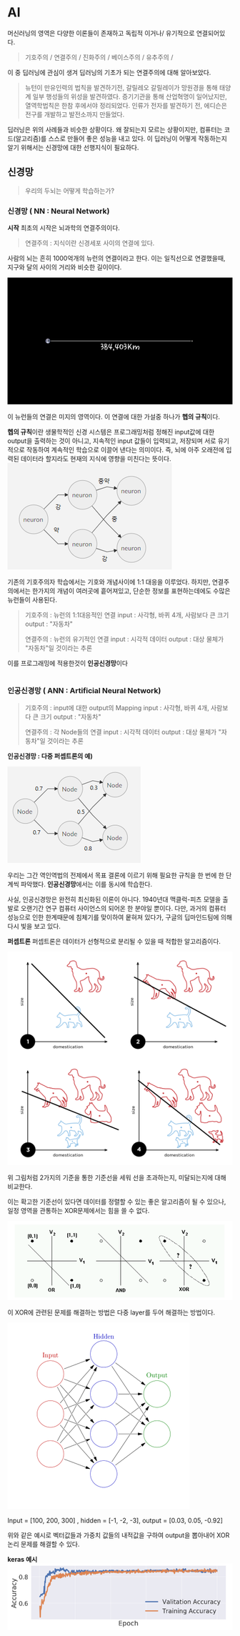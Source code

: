 # AI 
머신러닝의 영역은 다양한 이론들이 존재하고 독립적 이거나/ 유기적으로 연결되어있다.

> 기호주의 /
> 연결주의 /
> 진화주의 /
> 베이스주의 /
> 유추주의 /

이 중 딥러닝에 관심이 생겨 딥러닝의 기초가 되는 연결주의에 대해 알아보았다.


> 뉴턴이 만유인력의 법칙을 발견하기전, 갈릴레오 갈릴레이가 망원경을 통해 태양계 일부 행성들의 위성을 발견하였다.
> 증기기관을 통해 산업혁명이 일어났지만, 열역학법칙은 한참 후에서야 정리되었다.
> 인류가 전자를 발견하기 전, 에디슨은 전구를 개발하고 발전소까지 만들었다. 


딥러닝은 위의 사례들과 비슷한 상황이다.
왜 잘되는지 모르는 상황이지만, 컴퓨터는 코드(알고리즘)를 스스로 만들어 좋은 성능을 내고 있다.
이 딥러닝이 어떻게 작동하는지 알기 위해서는 신경망에 대한 선행지식이 필요하다.


## 신경망
> 우리의 두뇌는 어떻게 학습하는가?

### 신경망 ( NN : Neural Network)

**시작**
최초의 시작은 뇌과학의 연결주의이다.
> 연결주의 : 지식이란 신경세포 사이의 연결에 있다.

사람의 뇌는 흔히 1000억개의 뉴런의 연결이라고 한다. 
이는 일직선으로 연결했을때, 지구와 달의 사이의 거리와 비슷한 길이이다.


<img src=./image/1_EarthnMoon.jpg>

이 뉴런들의 연결은 미지의 영역이다. 
이 연결에 대한 가설중 하나가 **헵의 규칙**이다. 


**헵의 규칙**이란 
생물학적인 신경 시스템은 프로그래밍처럼 정해진 input값에 대한 output을 출력하는 것이 아니고, 
지속적인 input 값들이 입력되고, 저장되며 서로 유기적으로 작동하여 계속적인 학습으로 이끌어 낸다는 의미이다.
즉, 뇌에 아주 오래전에 입력된 데이터라 할지라도 현재의 지식에 영향을 미친다는 뜻이다.
<img src=./image/neuron.png>


 기존의 기호주의자 학습에서는 기호와 개념사이에 1:1 대응을 이루었다.
 하지만, 연결주의에서는 한가지의 개념이 여러곳에 흩어져있고,
 단순한 정보를 표현하는데에도 수많은 뉴런들이 사용된다.

>기호주의 : 뉴런의 1:1대응적인 연결
>input : 사각형, 바퀴 4개, 사람보다 큰 크기 
>output : "자동차" 
>
>연결주의 : 뉴런의  유기적인 연결
>input : 시각적 데이터
>output : 대상 물체가 "자동차"일 것이라는 추론


이를 프로그래밍에 적용한것이 **인공신경망**이다
#
### 인공신경망 ( ANN : Artificial Neural Network)


>기호주의 : input에 대한 output의 Mapping
>input : 사각형, 바퀴 4개, 사람보다 큰 크기 
>output : "자동차" 
>
>연결주의 : 각 Node들의 연결
>input : 시각적 데이터
>output : 대상 물체가 "자동차"일 것이라는 추론

**인공신경망 : 다중 퍼셉트론의 예)**

<img src=./image/ANN.png>


우리는 그간 역인역법의 전제에서 목표 결론에 이르기 위해 필요한 규칙을 한 번에 한 단계씩 파악했다. **인공신경망**에서는 이를 동시에 학습한다.

사실, 인공신경망은 완전히 최신화된 이론이 아니다. 
1940년대 맥클럭-피츠 모델을 출발로 오랜기간 연구 컴퓨터 사이언스의 되어온 한 분야일 뿐이다.
다만, 과거의 컴퓨터 성능으로 인한 한계때문에 침체기를 맞이하여 뭍혀져 있다가, 
구글의 딥마인드팀에 의해 다시 빛을 보고 있다.


**퍼셉트론**
퍼셉트론은 데이터가 선형적으로 분리될 수 있을 때 적합한 알고리즘이다.  

<img src=./image/perceptron.png>

위 그림처럼 2가지의 기준을 통한 기준선을 세워 선을 초과하는지, 미달되는지에 대해 비교한다.

이는 확고한 기준선이 있다면 데이터를 정렬할 수 있는 좋은 알고리즘이 될 수 있으나,
일정 영역을 관통하는 XOR문제에서는 힘을 쓸 수 없다.

<img src=./image/percepXOR.png>

이 XOR에 관련된 문제를 해결하는 방법은 다중 layer를 두어 해결하는 방법이다.

<img src=./image/mulper.png>

 Input = [100, 200, 300] ,   hidden = [-1, -2, -3],  output = [0.03, 0.05, -0.92]
 
위와 같은 예시로 벡터값들과 가중치 값들의 내적값을 구하여 output을 뽑아내어
XOR논리 문제를 해결할 수 있다.



**keras 예시**
<img src=./image/keras.png>
<!--stackedit_data:
eyJoaXN0b3J5IjpbMTM4ODAwOTM1MywyMDM3MzY5MzkyLDEzMz
Y4NjIzMzksMTYxMjAxNTYyMiwtMzA2MjUwNzUzLC03Mzg5NjA4
MTEsMTUxNjIyNjg4MCwtMTM2NTU0NDIsMjU3OTEyMjE3LC05Nz
c1MjcyMjEsLTE4NzAzMzg4MzMsLTIwMDczODI5NzYsLTYwNjY3
MTI0MiwtMzY1MTUxMDMzXX0=
-->